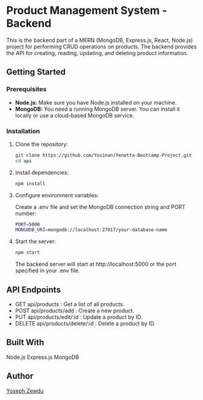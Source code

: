 # Product Management System - Backend

This is the backend part of a MERN (MongoDB, Express.js, React, Node.js) project for performing CRUD operations on products. The backend provides the API for creating, reading, updating, and deleting product information.

## Getting Started

### Prerequisites

- **Node.js:** Make sure you have Node.js installed on your machine.
- **MongoDB:** You need a running MongoDB server. You can install it locally or use a cloud-based MongoDB service.

### Installation

1. Clone the repository:

   ```bash
   git clone https://github.com/Yosinan/Yenetta-Bootcamp-Project.git
   cd api

    ```
2. Install dependencies:

    ```bash
    npm install
    ```

3. Configure environment variables:

    Create a .env file and set the MongoDB connection string and PORT number:
    
    ```bash
    PORT=5000
    MONGODB_URI=mongodb://localhost:27017/your-database-name
    
    ```
4. Start the server:

    ```bash
    npm start
    ```

    The backend server will start at http://localhost:5000 or the port specified in your .env file.

## API Endpoints
- GET api/products : Get a list of all products.
- POST api/products/add : Create a new product.
- PUT api/products/edit/:id : Update a product by ID.
- DELETE api/products/delete/:id : Delete a product by ID.

## Built With
Node.js
Express.js
MongoDB


## Author
[Yoseph Zewdu](https://github.com/Yosinan/)
